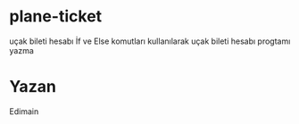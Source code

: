 # plane-ticket
uçak bileti hesabı
İf ve Else komutları kullanılarak uçak bileti hesabı progtamı yazma
# Yazan
Edimain
